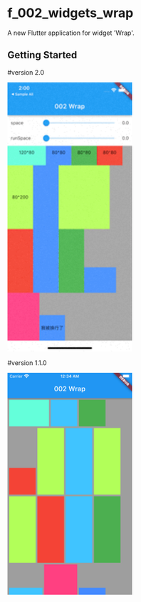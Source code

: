 # f_002_widgets_wrap

A new Flutter application for widget 'Wrap'.

## Getting Started

#version 2.0

<img src="doc/image/live.gif" width="280" />

#version 1.1.0

<img src="doc/image/wrap.png" width="280" />
